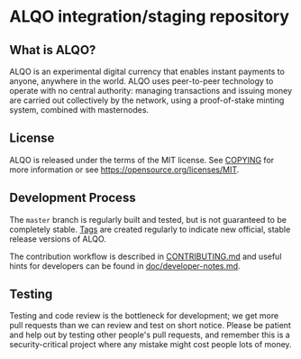 ALQO integration/staging repository
===================================

What is ALQO?
-------------

ALQO is an experimental digital currency that enables instant payments to anyone, anywhere in the world. ALQO uses peer-to-peer technology to operate with no central authority: managing transactions and issuing money are carried out collectively by the network, using a  proof-of-stake minting system, combined with masternodes.

License
-------

ALQO is released under the terms of the MIT license. See [COPYING](COPYING) for more
information or see https://opensource.org/licenses/MIT.

Development Process
-------------------

The `master` branch is regularly built and tested, but is not guaranteed to be
completely stable. [Tags](https://github.com/ALQOCRYPTO/ALQO/tags) are created
regularly to indicate new official, stable release versions of ALQO.

The contribution workflow is described in [CONTRIBUTING.md](CONTRIBUTING.md)
and useful hints for developers can be found in [doc/developer-notes.md](doc/developer-notes.md).

Testing
-------

Testing and code review is the bottleneck for development; we get more pull
requests than we can review and test on short notice. Please be patient and help out by testing
other people's pull requests, and remember this is a security-critical project where any mistake might cost people
lots of money.
